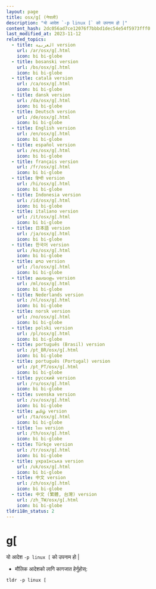 ```yaml
---
layout: page
title: osx/g[ (नेपाली)
description: "यो आदेश `-p linux [` को उपनाम हो |"
content_hash: 2dc056ad7ce12076f7bbbd1dec54e54f5973fff0
last_modified_at: 2023-11-12
related_topics:
  - title: العربية version
    url: /ar/osx/g[.html
    icon: bi bi-globe
  - title: bosanski version
    url: /bs/osx/g[.html
    icon: bi bi-globe
  - title: català version
    url: /ca/osx/g[.html
    icon: bi bi-globe
  - title: dansk version
    url: /da/osx/g[.html
    icon: bi bi-globe
  - title: Deutsch version
    url: /de/osx/g[.html
    icon: bi bi-globe
  - title: English version
    url: /en/osx/g[.html
    icon: bi bi-globe
  - title: español version
    url: /es/osx/g[.html
    icon: bi bi-globe
  - title: français version
    url: /fr/osx/g[.html
    icon: bi bi-globe
  - title: हिन्दी version
    url: /hi/osx/g[.html
    icon: bi bi-globe
  - title: Indonesia version
    url: /id/osx/g[.html
    icon: bi bi-globe
  - title: italiano version
    url: /it/osx/g[.html
    icon: bi bi-globe
  - title: 日本語 version
    url: /ja/osx/g[.html
    icon: bi bi-globe
  - title: 한국어 version
    url: /ko/osx/g[.html
    icon: bi bi-globe
  - title: ລາວ version
    url: /lo/osx/g[.html
    icon: bi bi-globe
  - title: മലയാളം version
    url: /ml/osx/g[.html
    icon: bi bi-globe
  - title: Nederlands version
    url: /nl/osx/g[.html
    icon: bi bi-globe
  - title: norsk version
    url: /no/osx/g[.html
    icon: bi bi-globe
  - title: polski version
    url: /pl/osx/g[.html
    icon: bi bi-globe
  - title: português (Brasil) version
    url: /pt_BR/osx/g[.html
    icon: bi bi-globe
  - title: português (Portugal) version
    url: /pt_PT/osx/g[.html
    icon: bi bi-globe
  - title: русский version
    url: /ru/osx/g[.html
    icon: bi bi-globe
  - title: svenska version
    url: /sv/osx/g[.html
    icon: bi bi-globe
  - title: தமிழ் version
    url: /ta/osx/g[.html
    icon: bi bi-globe
  - title: ไทย version
    url: /th/osx/g[.html
    icon: bi bi-globe
  - title: Türkçe version
    url: /tr/osx/g[.html
    icon: bi bi-globe
  - title: українська version
    url: /uk/osx/g[.html
    icon: bi bi-globe
  - title: 中文 version
    url: /zh/osx/g[.html
    icon: bi bi-globe
  - title: 中文 (繁體, 台灣) version
    url: /zh_TW/osx/g[.html
    icon: bi bi-globe
tldri18n_status: 2
---
```

# g[

यो आदेश `-p linux [` को उपनाम हो |

- मौलिक आदेशको लागि कागजात हेर्नुहोस्:

`tldr -p linux [`
